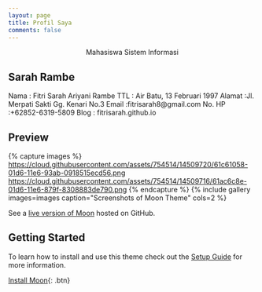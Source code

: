 ```yaml
---
layout: page
title: Profil Saya
comments: false
---
```

    
<center><a href=""></a> Mahasiswa Sistem Informasi</center>

## Sarah Rambe
<p>Nama    : Fitri Sarah Ariyani Rambe
TTL     : Air Batu, 13 Februari 1997
Alamat  :Jl. Merpati Sakti Gg. Kenari No.3
Email   :fitrisarah8@gmail.com
No. HP  :+62852-6319-5809
Blog    : fitrisarah.github.io<p>


## Preview

{% capture images %}
    https://cloud.githubusercontent.com/assets/754514/14509720/61c61058-01d6-11e6-93ab-0918515ecd56.png
    https://cloud.githubusercontent.com/assets/754514/14509716/61ac6c8e-01d6-11e6-879f-8308883de790.png
{% endcapture %}
{% include gallery images=images caption="Screenshots of Moon Theme" cols=2 %}

See a [live version of Moon](http://taylantatli.github.io/Moon) hosted on GitHub.

## Getting Started

To learn how to install and use this theme check out the [Setup Guide](http://taylantatli.me/Moon/moon-theme/) for more information.
      
[Install Moon](https://github.com/TaylanTatli/Moon){: .btn}

